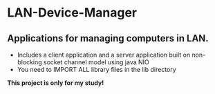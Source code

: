 # LAN-Device-Manager
<h2>Applications for managing computers in LAN.</h2>
<ul>
    <li>Includes a client application and a server application built on non-blocking socket channel model using java NIO</li>
    <li>You need to IMPORT ALL library files in the lib directory</li>
</ul>
<strong>This project is only for my study!</strong>